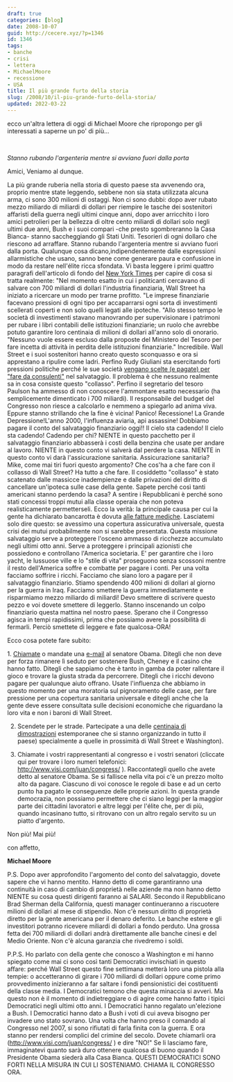```yaml
---
draft: true
categories: [blog]
date: 2008-10-07
guid: http://cecere.xyz/?p=1346
id: 1346
tags:
- banche
- crisi
- lettera
- MichaelMoore
- recessione
- USA
title: Il più grande furto della storia
slug: /2008/10/il-piu-grande-furto-della-storia/
updated: 2022-03-22
---
```


ecco un'altra lettera di oggi di Michael Moore che ripropongo per gli interessati a saperne un po' di più…

 

_Stanno rubando l'argenteria mentre si avviano fuori dalla porta_
  
Amici, Veniamo al dunque.
  
La più grande ruberia nella storia di questo paese sta avvenendo ora, proprio mentre state leggendo, sebbene non sia stata utilizzata alcuna arma, ci sono 300 milioni di ostaggi. Non ci sono dubbi: dopo aver rubato mezzo miliardo di miliardi di dollari per riempire le tasche dei sostenitori affaristi della guerra negli ultimi cinque anni, dopo aver arricchito i loro amici petrolieri per la bellezza di oltre cento miliardi di dollari solo negli ultimi due anni, Bush e i suoi compari -che presto sgombreranno la Casa Bianca- stanno saccheggiando gli Stati Uniti. Tesorieri di ogni dollaro che riescono ad arraffare. Stanno rubando l'argenteria mentre si avviano fuori dalla porta. Qualunque cosa dicano,indipendentemente dalle espressioni allarmistiche che usano, sanno bene come generare paura e confusione in modo da restare nell'élite ricca sfondata. Vi basta leggere i primi quattro paragrafi dell'articolo di fondo del [New York Times](http://www.nytimes.com/2008/09/22/business/22lobby.html) per capire di cosa si tratta realmente: "Nel momento esatto in cui i politicanti cercavano di salvare con 700 miliardi di dollari l'industria finanziaria, Wall Street ha iniziato a ricercare un modo per trarne profitto. "Le imprese finanziarie facevano pressioni di ogni tipo per accaparrarsi ogni sorta di investimenti scellerati coperti e non solo quelli legati alle ipoteche. "Allo stesso tempo le società di investimenti stavano manovrando per supervisionare i patrimoni per rubare i libri contabili delle istituzioni finanziarie; un ruolo che avrebbe potuto garantire loro centinaia di milioni di dollari all'anno solo di onorario. "Nessuno vuole essere escluso dalla proposte del Ministero del Tesoro per fare incetta di attività in perdita delle istituzioni finanziarie." Incredibile. Wall Street e i suoi sostenitori hanno creato questo sconquasso e ora si apprestano a ripulire come ladri. Perfino Rudy Giuliani sta esercitando forti pressioni politiche perché le sue società <a href="http://www.nydailynews.com/news/politics/2008/09/25/2008-09-25_rudy_giulianis_crass_opportunism_reflect.html" target="_blank">vengano scelte (e pagate) per "fare da consulenti"</a> nel salvataggio. Il problema è che nessuno realmente sa in cosa consiste questo "collasso". Perfino il segretario del tesoro Paulson ha ammesso di non conoscere l'ammontare esatto necessario (ha semplicemente dimenticato i 700 miliardi). Il responsabile del budget del Congresso non riesce a calcolarlo e nemmeno a spiegarlo ad anima viva. Eppure stanno strillando che la fine è vicina! Panico! Recessione! La Grande Depressione!L'anno 2000, l'influenza aviaria, api assassine! Dobbiamo pagare il conto del salvataggio finanziario oggi!! Il cielo sta cadendo! Il cielo sta cadendo! Cadendo per chi? NIENTE in questo pacchetto per il salvataggio finanziario abbasserà i costi della benzina che usate per andare al lavoro. NIENTE in questo conto vi salverà dal perdere la casa. NIENTE in questo conto vi darà l'assicurazione sanitaria. Assicurazione sanitaria? Mike, come mai tiri fuori questo argomento? Che cos'ha a che fare con il collasso di Wall Street? Ha tutto a che fare. Il cosiddetto "collasso" è stato scatenato dalle massicce inadempienze e dalle privazioni del diritto di cancellare un'ipoteca sulle case della gente. Sapete perché così tanti americani stanno perdendo la casa? A sentire i Repubblicani è perché sono stati concessi troppi mutui alla classe operaia che non poteva realisticamente permetterseli. Ecco la verità: la principale causa per cui la gente ha dichiarato bancarotta è dovuta <a href="http://www.nytimes.com/2005/02/02/business/02insure.html" target="_blank">alle fatture mediche</a>. Lasciatemi solo dire questo: se avessimo una copertura assicurativa universale, questa crisi dei mutui probabilmente non si sarebbe presentata. Questa missione salvataggio serve a proteggere l'osceno ammasso di ricchezze accumulato negli ultimi otto anni. Serve a proteggere i principali azionisti che possiedono e controllano l'America societaria. E' per garantire che i loro yacht, le lussuose ville e lo "stile di vita" proseguono senza scossoni mentre il resto dell'America soffre e combatte per pagare i conti. Per una volta facciamo soffrire i ricchi. Facciamo che siano loro a pagare per il salvataggio finanziario. Stiamo spendendo 400 milioni di dollari al giorno per la guerra in Iraq. Facciamo smettere la guerra immediatamente e risparmiamo mezzo miliardo di miliardi! Devo smettere di scrivere questo pezzo e voi dovete smettere di leggerlo. Stanno inscenando un colpo finanziario questa mattina nel nostro paese. Sperano che il Congresso agisca in tempi rapidissimi, prima che possiamo avere la possibilità di fermarli. Perciò smettete di leggere e fate qualcosa-ORA!

Ecco cosa potete fare subito:

1. <a href="http://www.visi.com/juan/congress/cgi-bin/newmemberbio.cgi?lang=&member=ILJR&site=ctc&address=&city=&state=IL&zipcode=&plusfour=%20" target="_blank">Chiamate</a> o mandate una <a href="http://my.barackobama.com/page/s/contact2%20" target="_blank">e-mail</a> al senatore Obama. Ditegli che non deve per forza rimanere lì seduto per sostenere Bush, Cheney e il casino che hanno fatto. Ditegli che sappiamo che è tanto in gamba da poter rallentare il gioco e trovare la giusta strada da percorrere. Ditegli che i ricchi devono pagare per qualunque aiuto offrano. Usate l'influenza che abbiamo in questo momento per una moratoria sul pignoramento delle case, per fare pressione per una copertura sanitaria universale e ditegli anche che la gente deve essere consultata sulle decisioni economiche che riguardano la loro vita e non i baroni di Wall Street.

2. Scendete per le strade. Partecipate a una delle <a href="http://truemajority.wiredforchange.com/event/distributedEventCalendar.jsp%20" target="_blank">centinaia di dimostrazioni</a> estemporanee che si stanno organizzando in tutto il paese) specialmente a quelle in prossimità di Wall Street e Washington).

3. Chiamate i vostri rappresentanti al congresso e i vostri senatori (cliccate qui per trovare i loro numeri telefonici: <http://www.visi.com/juan/congress/> ). Raccontategli quello che avete detto al senatore Obama. Se si fallisce nella vita poi c'è un prezzo molto alto da pagare. Ciascuno di voi conosce le regole di base e ad un certo punto ha pagato le conseguenze delle proprie azioni. In questa grande democrazia, non possiamo permettere che ci siano leggi per la maggior parte dei cittadini lavoratori e altre leggi per l'élite che, per di più, quando incasinano tutto, si ritrovano con un altro regalo servito su un piatto d'argento.
  
Non più! Mai più!

con affetto,
  
 **Michael Moore**

P.S. Dopo aver approfondito l'argomento del conto del salvataggio, dovete sapere che vi hanno mentito. Hanno detto di come garantiranno una continuità in caso di cambio di proprietà nelle aziende ma non hanno detto NIENTE su cosa questi dirigenti faranno ai SALARI. Secondo il Repubblicano Brad Sherman della California, questi manager continueranno a riscuotere milioni di dollari al mese di stipendio. Non c'è nessun diritto di proprietà diretto per la gente americana per il denaro deferito. Le banche estere e gli investitori potranno ricevere miliardi di dollari a fondo perduto. Una grossa fetta dei 700 miliardi di dollari andrà direttamente alle banche cinesi e del Medio Oriente. Non c'è alcuna garanzia che rivedremo i soldi.

P.P.S. Ho parlato con della gente che conosco a Washington e mi hanno spiegato come mai ci sono così tanti Democratici invischiati in questo affare: perché Wall Street questo fine settimana metterà loro una pistola alla tempie: o accetteranno di girare i 700 miliardi di dollari oppure come primo provvedimento inizieranno a far saltare i fondi pensionistici dei costituenti della classe media. I Democratici temono che questa minaccia si avveri. Ma questo non è il momento di indietreggiare o di agire come hanno fatto i tipici Democratici negli ultimi otto anni. I Democratici hanno regalato un'elezione a Bush. I Democratici hanno dato a Bush i voti di cui aveva bisogno per invadere uno stato sovrano. Una volta che hanno preso il comando al Congresso nel 2007, si sono rifiutati di farla finita con la guerra. E ora stanno per rendersi complici del crimine del secolo. Dovete chiamarli ora (http://www.visi.com/juan/congress/ ) e dire "NO!" Se li lasciamo fare, immaginatevi quanto sarà duro ottenere qualcosa di buono quando il Presidente Obama siederà alla Casa Bianca. QUESTI DEMOCRATICI SONO FORTI NELLA MISURA IN CUI LI SOSTENIAMO. CHIAMA IL CONGRESSO ORA.